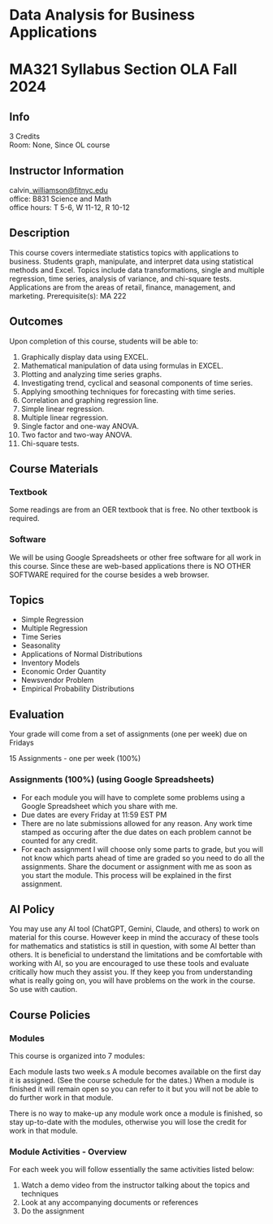 # Data Analysis for Business Applications 

# MA321 Syllabus Section OLA Fall 2024

## Info 

3 Credits  
Room: None, Since OL course

## Instructor Information

calvin\_williamson@fitnyc.edu  
office: B831 Science and Math  
office hours: T 5-6, W 11-12, R 10-12  

## Description
This course covers intermediate statistics topics with applications to business. Students graph, manipulate, and interpret data using statistical methods and Excel. Topics include data transformations, single and multiple regression, time series, analysis of variance, and chi-square tests. Applications are from the areas of retail, finance, management, and marketing. Prerequisite(s): MA 222

## Outcomes

Upon completion of this course, students will be able to: 

1. Graphically display data using EXCEL. 
2. Mathematical manipulation of data using formulas in EXCEL. 
3. Plotting and analyzing time series graphs. 
4. Investigating trend, cyclical and seasonal components of time series. 
5. Applying smoothing techniques for forecasting with time series. 
6. Correlation and graphing regression line. 
7. Simple linear regression. 
8. Multiple linear regression. 
9. Single factor and one-way ANOVA. 
10. Two factor and two-way ANOVA. 
11. Chi-square tests.

## Course Materials

### Textbook 

Some readings are from an OER textbook that is free. No other textbook is required.

### Software

We will be using Google Spreadsheets or other free software for all work in this course. Since these are web-based applications there is NO OTHER SOFTWARE required for the course besides a web browser.

## Topics

- Simple Regression
- Multiple Regression
- Time Series
- Seasonality
- Applications of Normal Distributions
- Inventory Models 
- Economic Order Quantity
- Newsvendor Problem
- Empirical Probability Distributions

## Evaluation

Your grade will come from a set of assignments (one per week) due on Fridays

15 Assignments  - one per week (100%)

### Assignments (100%) (using Google Spreadsheets)

- For each module you will have to complete some problems using a Google Spreadsheet which you share with me.
- Due dates are every Friday at 11:59 EST PM
- There are no late submissions allowed for any reason. Any work time stamped as occuring after the due dates on each problem cannot be counted for any credit.
- For each assignment I will choose only some parts to grade, but you will not know which parts ahead of time are graded so you need to do all the assignments.
Share the document or assignment with me as soon as you start the module. This process will be explained in the first assignment.

## AI Policy

You may use any AI tool (ChatGPT, Gemini, Claude, and others) to work on material for this course. However keep in mind the accuracy of these tools for mathematics and statistics is still in question, with some AI better than others. It is beneficial to understand the limitations and be comfortable with working with AI, so you are encouraged to use these tools and evaluate critically how much they assist you. If they keep you from understanding what is really going on, you will have problems on the work in the course. So use with caution. 

## Course Policies

### Modules

This course is organized into 7 modules:

Each module lasts two week.s A module becomes available on the first day it is assigned. (See the course schedule  for the dates.) When a module is finished it will remain open so you can refer to it but you will not be able to do further work in that module.

There is no way to make-up any module work once a module is finished, so stay up-to-date with the modules, otherwise you will lose the credit for work in that module.

### Module Activities - Overview

For each week you will follow essentially the same activities listed below:

1. Watch a demo video from the instructor talking about the topics and techniques
2. Look at any accompanying documents or references
3. Do the assignment

